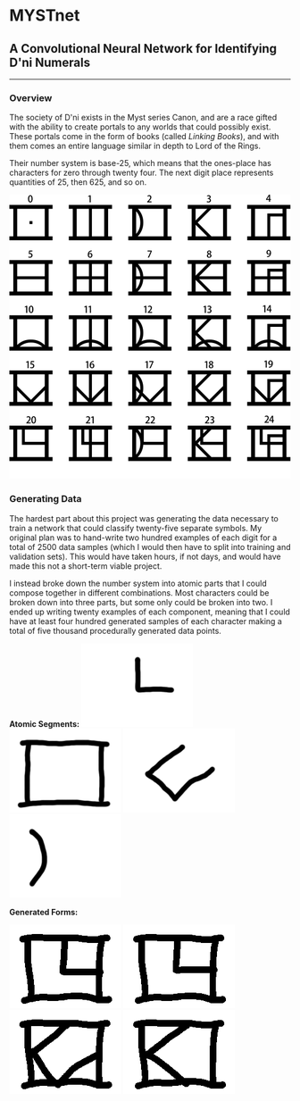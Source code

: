 # MYSTnet

## A Convolutional Neural Network for Identifying D'ni Numerals

---

### Overview

The society of D'ni exists in the Myst series Canon, and are a race gifted with the ability to create portals to any worlds that could possibly exist. These portals come in the form of books (called _Linking Books_), and with them comes an entire language similar in depth to Lord of the Rings.

Their number system is base-25, which means that the ones-place has characters for zero through twenty four. The next digit place represents quantities of 25, then 625, and so on.

![Dni Numbers](https://raw.githubusercontent.com/kylehovey/myst-net/master/dni-numbers.png)

### Generating Data

The hardest part about this project was generating the data necessary to train a network that could classify twenty-five separate symbols. My original plan was to hand-write two hundred examples of each digit for a total of 2500 data samples (which I would then have to split into training and validation sets). This would have taken hours, if not days, and would have made this not a short-term viable project.

I instead broke down the number system into atomic parts that I could compose together in different combinations. Most characters could be broken down into three parts, but some only could be broken into two. I ended up writing twenty examples of each component, meaning that I could have at least four hundred generated samples of each character making a total of five thousand procedurally generated data points.

**Atomic Segments:**
![Segment](https://raw.githubusercontent.com/kylehovey/myst-net/master/components/20/dni_numeral_0000s_0000_Layer-180.png)
![Segment](https://raw.githubusercontent.com/kylehovey/myst-net/master/components/bracket/dni_numeral_0009s_0009_Layer-11.png)
![Segment](https://raw.githubusercontent.com/kylehovey/myst-net/master/components/18/dni_numeral_0000s_0011_Layer-209.png)
![Segment](https://raw.githubusercontent.com/kylehovey/myst-net/master/components/2/dni_numeral_0006s_0008_Layer-52.png)

**Generated Forms:**

![Form](https://raw.githubusercontent.com/kylehovey/myst-net/master/data/20/3.png)
![Form](https://raw.githubusercontent.com/kylehovey/myst-net/master/data/20/8.png)
![Form](https://raw.githubusercontent.com/kylehovey/myst-net/master/data/18/10.png)
![Form](https://raw.githubusercontent.com/kylehovey/myst-net/master/data/3/3.png)
